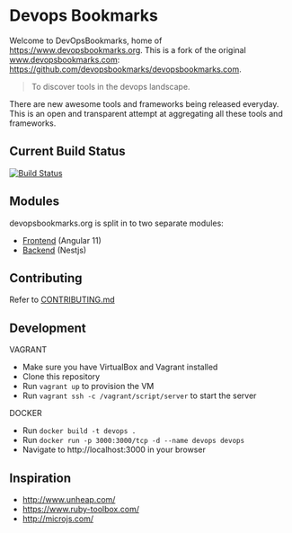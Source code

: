 # Devops Bookmarks

Welcome to DevOpsBookmarks, home of https://www.devopsbookmarks.org. This is a fork of the original www.devopsbookmarks.com: https://github.com/devopsbookmarks/devopsbookmarks.com.

> To discover tools in the devops landscape.

There are new awesome tools and frameworks being released everyday.
This is an open and transparent attempt at aggregating all these tools
and frameworks.

## Current Build Status

[![Build Status][build_image]][build_page]

[build_image]: https://github.com/devopsbookmarks-org/devopsbookmarks.org/actions/workflows/codeql-analysis.yml/badge.svg
[build_page]: https://github.com/devopsbookmarks-org/devopsbookmarks.org/actions

## Modules

devopsbookmarks.org is split in to two separate modules:

* [Frontend](https://github.com/devopsbookmarks-org/devopsbookmarks-frontend) (Angular 11)
* [Backend](https://github.com/devopsbookmarks-org/devopsbookmarks-backend.git) (Nestjs)

## Contributing

Refer to [CONTRIBUTING.md](https://github.com/devopsbookmarks-org/devopsbookmarks.org/blob/main/CONTRIBUTING.md)

## Development

VAGRANT
* Make sure you have VirtualBox and Vagrant installed
* Clone this repository
* Run `vagrant up` to provision the VM
* Run `vagrant ssh -c /vagrant/script/server` to start the server

DOCKER
* Run `docker build -t devops .`
* Run `docker run -p 3000:3000/tcp -d --name devops devops`
* Navigate to http://localhost:3000 in your browser

## Inspiration

* http://www.unheap.com/
* https://www.ruby-toolbox.com/
* http://microjs.com/
